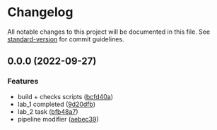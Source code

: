# Changelog

All notable changes to this project will be documented in this file. See [standard-version](https://github.com/conventional-changelog/standard-version) for commit guidelines.

## 0.0.0 (2022-09-27)


### Features

* build + checks scripts ([bcfd40a](https://github.com/johnb0/devops-fundamentals-course/commit/bcfd40aabd8bdad6118b229418d4ed898f647be1))
* lab_1 completed ([9d20dfb](https://github.com/johnb0/devops-fundamentals-course/commit/9d20dfbe9007a85ff424cb8438e59f44d3138d73))
* lab_2 task ([bfb48a7](https://github.com/johnb0/devops-fundamentals-course/commit/bfb48a79e9b543ea25c52695c536e9ba47846ca7))
* pipeline modifier ([aebec39](https://github.com/johnb0/devops-fundamentals-course/commit/aebec39a987bff8a116ac69e106a5cb743bf6d5c))
